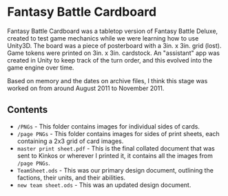 # Fantasy Battle Cardboard

Fantasy Battle Cardboard was a tabletop version of Fantasy Battle Deluxe, created to test game mechanics while we were learning how to use Unity3D. The board was a piece of posterboard with a 3in. x 3in. grid (lost). Game tokens were printed on 3in. x 3in. cardstock. An "assistant" app was created in Unity to keep track of the turn order, and this evolved into the game engine over time.

Based on memory and the dates on archive files, I think this stage was worked on from around August 2011 to November 2011.

## Contents

* `/PNGs` - This folder contains images for individual sides of cards.
* `/page PNGs` - This folder contains images for sides of print sheets, each containing a 2x3 grid of card images.
* `master print sheet.pdf` - This is the final collated document that was sent to Kinkos or wherever I printed it, it contains all the images from `/page PNGs`.
* `TeamSheet.ods` - This was our primary design document, outlining the factions, their units, and their abilities.
* `new team sheet.ods` - This was an updated design document.
